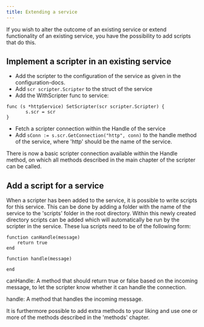 ```yaml
---
title: Extending a service
---
```


If you wish to alter the outcome of an existing service or extend functionality of an existing service, 
you have the possibility to add scripts that do this.

Implement a scripter in an existing service
----
 - Add the scripter to the configuration of the service as given in the configuration-docs.
 - Add ```scr scripter.Scripter``` to the struct of the service
 - Add the WithScripter func to service: 
 
 ```
 func (s *httpService) SetScripter(scr scripter.Scripter) {
    	s.scr = scr
 }
 ```
    
 - Fetch a scripter connection within the Handle of the service  
 - Add ``` sConn := s.scr.GetConnection("http", conn) ``` to the handle method of the service, where 'http' should be the name of the service.
 
There is now a basic scripter connection available within the Handle method, on which all methods 
described in the main chapter of the scripter can be called.


Add a script for a service
----
When a scripter has been added to the service, it is possible to write scripts for this service.
This can be done by adding a folder with the name of the service to the 'scripts' folder in the root directory.
Within this newly created directory scripts can be added which will automatically be run by the scripter in the service.
These lua scripts need to be of the following form:

```
function canHandle(message)
    return true
end

function handle(message)

end
```

canHandle: A method that should return true or false based on the incoming message, to let 
the scripter know whether it can handle the connection.

handle: A method that handles the incoming message. 

It is furthermore possible to add extra methods to your liking and use one or more of the methods 
described in the 'methods' chapter.
